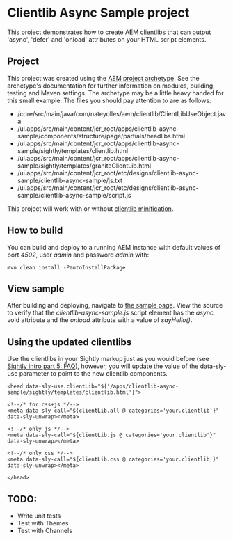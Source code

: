 # Clientlib Async Sample project

This project demonstrates how to create AEM clientlibs that can output 'async', 'defer' and 'onload' attributes on your HTML script elements.

## Project

This project was created using the [AEM project archetype](https://github.com/Adobe-Marketing-Cloud/aem-project-archetype). See the archetype's documentation for further information on modules, building, testing and Maven settings. The archetype may be a little heavy handed for this small example. The files you should pay attention to are as follows:

* /core/src/main/java/com/nateyolles/aem/clientlib/ClientLibUseObject.java
* /ui.apps/src/main/content/jcr_root/apps/clientlib-async-sample/components/structure/page/partials/headlibs.html
* /ui.apps/src/main/content/jcr_root/apps/clientlib-async-sample/sightly/templates/clientlib.html
* /ui.apps/src/main/content/jcr_root/apps/clientlib-async-sample/sightly/templates/graniteClientLib.html
* /ui.apps/src/main/content/jcr_root/etc/designs/clientlib-async-sample/clientlib-async-sample/js.txt
* /ui.apps/src/main/content/jcr_root/etc/designs/clientlib-async-sample/clientlib-async-sample/script.js

This project will work with or without [clientlib minification](http://localhost:4502/system/console/configMgr/com.day.cq.widget.impl.HtmlLibraryManagerImpl).

## How to build

You can build and deploy to a running AEM instance with default values of port *4502*, user *admin* and password *admin* with:

    mvn clean install -PautoInstallPackage

## View sample

After building and deploying, navigate to [the sample page](http://localhost:4502/content/clientlib-async-sample/en.html). View the source to verify that the *clientlib-async-sample.js* script element has the *async* void attribute and the *onload* attribute with a value of *sayHello()*.

## Using the updated clientlibs

Use the clientlibs in your Sightly markup just as you would before (see [Sightly intro part 5: FAQ](http://blogs.adobe.com/experiencedelivers/experience-management/sightly-intro-part-5-faq/)), however, you will update the value of the data-sly-use parameter to point to the new clientlib components.

```
<head data-sly-use.clientLib="${'/apps/clientlib-async-sample/sightly/templates/clientlib.html'}">

<!--/* for css+js */-->
<meta data-sly-call="${clientLib.all @ categories='your.clientlib'}" data-sly-unwrap></meta>

<!--/* only js */-->
<meta data-sly-call="${clientLib.js @ categories='your.clientlib'}" data-sly-unwrap></meta>

<!--/* only css */-->
<meta data-sly-call="${clientLib.css @ categories='your.clientlib'}" data-sly-unwrap></meta>

</head>
```

## TODO:

* Write unit tests
* Test with Themes
* Test with Channels